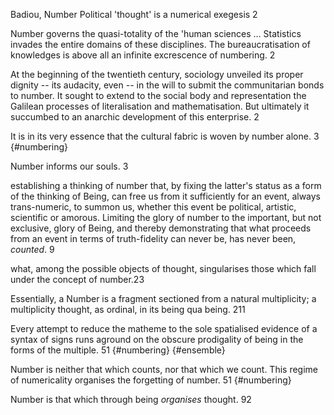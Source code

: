 ﻿Badiou, Number
Political 'thought' is a numerical exegesis 2

Number governs the quasi-totality of the 'human sciences ... Statistics invades the entire domains of these disciplines. The bureaucratisation of knowledges is above all an infinite excrescence of numbering. 2

At the beginning of the twentieth century, sociology unveiled its proper dignity -- its audacity, even -- in the will to submit the communitarian bonds to number. It sought to extend to the social body and representation the Galilean processes of literalisation and mathematisation. But ultimately it succumbed to an anarchic development of this enterprise. 2

It is in its very essence that the cultural fabric is woven by number alone. 3 {#numbering}

Number informs our souls. 3

establishing a thinking of number that, by fixing the latter's status as a form of the thinking of Being, can free us from it sufficiently for an event, always trans-numeric, to summon us, whether this event be political, artistic, scientific or amorous. Limiting the glory of number to the important, but not exclusive, glory of Being, and thereby demonstrating that what proceeds from an event in terms of truth-fidelity can never be, has never been, _counted_. 9

what, among the possible objects of thought, singularises those which fall under the concept of number.23

Essentially, a Number is a fragment sectioned from a natural multiplicity; a multiplicity thought, as ordinal, in its being qua being. 211

Every attempt to reduce the matheme to the sole spatialised evidence of a syntax of signs runs aground on the obscure prodigality of being in the forms of the multiple. 51 {#numbering} {#ensemble}

Number is neither that which counts, nor that which we count. This regime of numericality organises the forgetting of number. 51 {#numbering}

Number is that which through being _organises_ thought. 92


